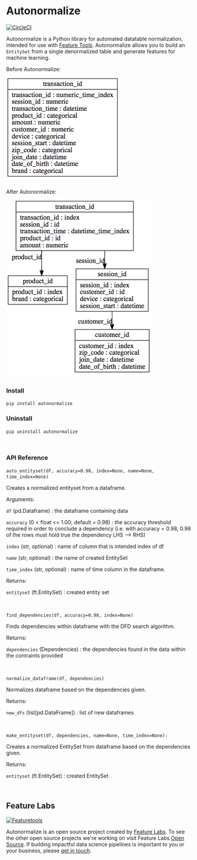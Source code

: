 # Autonormalize

[![CircleCI](https://circleci.com/gh/FeatureLabs/autonormalize.svg?style=shield&circle-token=b890443ca669d7e88d62ad2fd712f92951550c4a)](https://circleci.com/gh/FeatureLabs/autonormalize)

Autonormalize is a Python library for automated datatable normalization, intended for use with [Feature Tools](https://github.com/Featuretools/featuretools). Autonormalize allows you to build an `EntitySet` from a single denormalized table and generate features for machine learning.

Before Autonormalize:

![](screenshots/before.png)   

After Autonormalize:

![](screenshots/after.png)
<br />
### Install
```shell
pip install autonormalize
```
### Uninstall
```shell
pip uninstall autonormalize
```
<br />

### API Reference
```shell
auto_entityset(df, accuracy=0.98, index=None, name=None, time_index=None)
```
Creates a normalized entityset from a dataframe.

Arguments:

`df` (pd.Dataframe) : the dataframe containing data

`accuracy` (0 < float <= 1.00; default = 0.98) : the accuracy threshold required in order to conclude a dependency (i.e. with accuracy = 0.98, 0.98 of the rows must hold true the dependency LHS --> RHS)

`index` (str, optional) : name of column that is intended index of df

`name` (str, optional) : the name of created EntitySet

`time_index` (str, optional) : name of time column in the dataframe.

Returns:

`entityset` (ft.EntitySet) : created entity set

<br />

```shell
find_dependencies(df, accuracy=0.98, index=None)
```
Finds dependencies within dataframe with the DFD search algorithm.

Returns:

`dependencies` (Dependencies) : the dependencies found in the data within the contraints provided

<br />

```shell
normalize_dataframe(df, dependencies)
```
Normalizes dataframe based on the dependencies given.

Returns:

`new_dfs` (list[pd.DataFrame]) : list of new dataframes

<br />

```shell
make_entityset(df, dependencies, name=None, time_index=None):
```
Creates a normalized EntitySet from dataframe based on the dependencies given.

Returns:

`entityset` (ft.EntitySet) : created EntitySet

<br />

## Feature Labs
<a href="https://www.featurelabs.com/">
    <img src="http://www.featurelabs.com/wp-content/uploads/2017/12/logo.png" alt="Featuretools" />
</a>

Autonormalize is an open source project created by [Feature Labs](https://www.featurelabs.com/). To see the other open source projects we're working on visit Feature Labs [Open Source](https://www.featurelabs.com/open). If building impactful data science pipelines is important to you or your business, please [get in touch](https://www.featurelabs.com/contact/).
